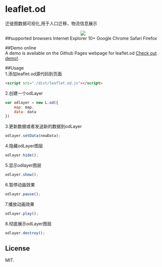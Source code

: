 # leaflet.od
迁徙图数据可视化,用于人口迁移，物流信息展示   
<div style="text-align:center" align="center">
  <img src="https://react-map.github.io/leaflet.od/demo.gif" />
</div>     
##supported browsers
Internet Explorer 10+     
Google Chrome     
Safari    
Firefox        

##Demo online   
A demo is available on the Github Pages webpage for leaflet.od [Check out demo!](https://react-map.github.io/leaflet.od/).

##Usage     
1.添加leaflet.od源代码到页面
```html
<script src="./dist/leaflet.od.js"></script>
```    
2.创建一个odLayer
```js
var odlayer = new L.od({
    map: map,
    data: data
})
```     
3.更新数据或者发送新的数据到odLayer
```js
odlayer.setData(newData);
```   
4.隐藏odLayer图层       
```js
odlayer.hide();
```   
5.显示odlayer图层       
```js
odlayer.show();
```   
6.暂停动画效果   
```js
odlayer.pause();
```   
7.播放动画效果     
```js
odlayer.play();
```   
8.彻底展示odLayer图层     
```js
odlayer.destroy();
```   
## License   
MIT.    